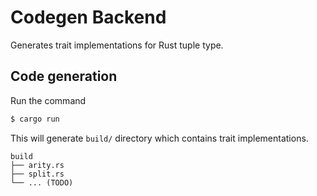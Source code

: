 # Codegen Backend

Generates trait implementations for Rust tuple type.

## Code generation

Run the command

```bash
$ cargo run
```

This will generate `build/` directory which contains trait implementations.

```
build
├── arity.rs
├── split.rs
└── ... (TODO)
```
